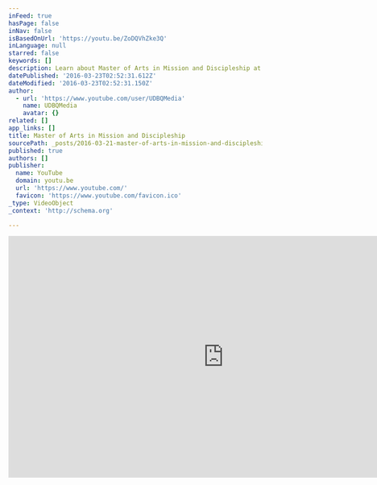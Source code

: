 ```yaml
---
inFeed: true
hasPage: false
inNav: false
isBasedOnUrl: 'https://youtu.be/ZoDQVhZke3Q'
inLanguage: null
starred: false
keywords: []
description: Learn about Master of Arts in Mission and Discipleship at University of Dubuque Theological Seminary.
datePublished: '2016-03-23T02:52:31.612Z'
dateModified: '2016-03-23T02:52:31.150Z'
author:
  - url: 'https://www.youtube.com/user/UDBQMedia'
    name: UDBQMedia
    avatar: {}
related: []
app_links: []
title: Master of Arts in Mission and Discipleship
sourcePath: _posts/2016-03-21-master-of-arts-in-mission-and-discipleship.md
published: true
authors: []
publisher:
  name: YouTube
  domain: youtu.be
  url: 'https://www.youtube.com/'
  favicon: 'https://www.youtube.com/favicon.ico'
_type: VideoObject
_context: 'http://schema.org'

---
```

<iframe src="https://cdn.embedly.com/widgets/media.html?src=https%3A%2F%2Fwww.youtube.com%2Fembed%2FZoDQVhZke3Q%3Ffeature%3Doembed&amp;url=https%3A%2F%2Fwww.youtube.com%2Fwatch%3Fv%3DZoDQVhZke3Q%26feature%3Dyoutu.be&amp;image=https%3A%2F%2Fi.ytimg.com%2Fvi%2FZoDQVhZke3Q%2Fhqdefault.jpg&amp;key=b7d04c9b404c499eba89ee7072e1c4f7&amp;type=text%2Fhtml&amp;schema=youtube" width="854" height="480" scrolling="no" frameborder="0" allowfullscreen="allowfullscreen" style=""></iframe>